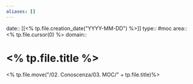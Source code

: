```yaml
---
aliases: []
---
```

date:: [[<% tp.file.creation_date("YYYY-MM-DD") %>]]
type:: #moc
area:: <% tp.file.cursor(0) %>
domain:: 
# <% tp.file.title %>
<% tp.file.move("/02. Conoscenza/03. MOC/" + tp.file.title)%>